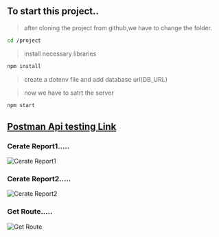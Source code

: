 ## To start this project..<br />
>after cloning the project from github,we have to change the folder.<br />
```bash
cd /project
```
>install necessary libraries<br />
```bash
npm install
```
>create a dotenv file and add database url(DB_URL)<br/>

>now we have to satrt the server<br />
```bash
npm start
```

## [Postman Api testing Link](https://go.postman.co/workspace/New-Team-Workspace~a86cfaea-8f03-428b-b215-d782a0118c1c/collection/13515583-99a487d6-2a17-4c74-b43e-c05ccdbf6d90?action=share&creator=13515583)

### Cerate Report1.....</br>
![Cerate Report1](https://drive.google.com/uc?export=view&id=1I5GpNUWc9Aw8Tz9xTZUCfU95mWKFoOQF)
</br>

### Cerate Report2.....</br>
![Cerate Report2](https://drive.google.com/uc?export=view&id=1EA1i7u_FZ1iOIzmPu60CbN0dd_opSwCw)
</br>


### Get Route.....</br>
![Get Route](https://drive.google.com/uc?export=view&id=1iJ9VfU4aBL7beQb3SX6YyARGH8fOmqhe)
</br>



